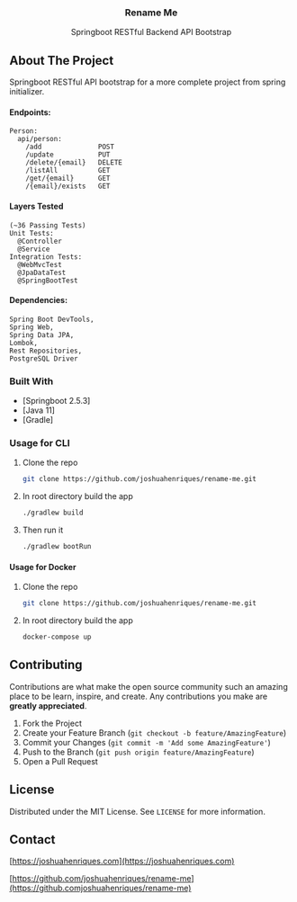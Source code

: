 <p align="center">
  <h3 align="center">Rename Me</h3>
  <p align="center">
    Springboot RESTful Backend API Bootstrap
  </p>
</p>

## About The Project
Springboot RESTful API bootstrap for a more complete project from spring initializer.  

#### Endpoints:
```
Person:
  api/person:
    /add              POST  
    /update           PUT
    /delete/{email}   DELETE
    /listAll          GET
    /get/{email}      GET
    /{email}/exists   GET
```

#### Layers Tested
```
(~36 Passing Tests)
Unit Tests:
  @Controller 
  @Service
Integration Tests:
  @WebMvcTest
  @JpaDataTest
  @SpringBootTest 
```

#### Dependencies:
```
Spring Boot DevTools,
Spring Web,
Spring Data JPA,
Lombok,
Rest Repositories,
PostgreSQL Driver
```

### Built With
* [Springboot 2.5.3]
* [Java 11]
* [Gradle]

### Usage for CLI
1. Clone the repo
   ```sh
   git clone https://github.com/joshuahenriques/rename-me.git
   ```
3. In root directory build the app
   ```sh
   ./gradlew build
   ```
4. Then run it
   ```sh
   ./gradlew bootRun
   ```
   
#### Usage for Docker
1. Clone the repo
   ```sh
   git clone https://github.com/joshuahenriques/rename-me.git
   ```
2. In root directory build the app
   ```sh
   docker-compose up

## Contributing
Contributions are what make the open source community such an amazing place to be learn, inspire, and create. Any contributions you make are **greatly appreciated**.

1. Fork the Project
2. Create your Feature Branch (`git checkout -b feature/AmazingFeature`)
3. Commit your Changes (`git commit -m 'Add some AmazingFeature'`)
4. Push to the Branch (`git push origin feature/AmazingFeature`)
5. Open a Pull Request

## License
Distributed under the MIT License. See `LICENSE` for more information.

## Contact
[https://joshuahenriques.com](https://joshuahenriques.com)

[https://github.com/joshuahenriques/rename-me](https://github.comjoshuahenriques/rename-me)
